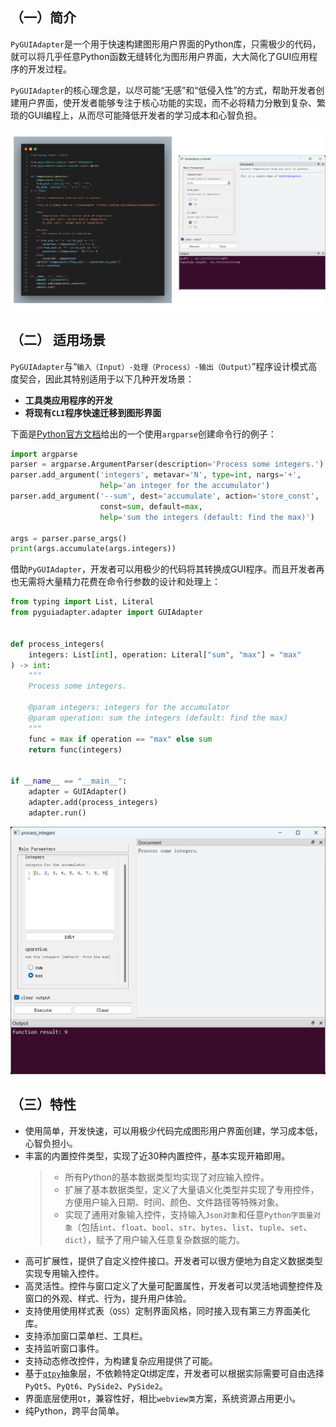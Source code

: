 ## （一）简介

`PyGUIAdapter`是一个用于快速构建图形用户界面的Python库，只需极少的代码，就可以将几乎任意Python函数无缝转化为图形用户界面，大大简化了GUI应用程序的开发过程。

`PyGUIAdapter`的核心理念是，以尽可能“无感”和“低侵入性”的方式，帮助开发者创建用户界面，使开发者能够专注于核心功能的实现，而不必将精力分散到复杂、繁琐的GUI编程上，从而尽可能降低开发者的学习成本和心智负担。

<div style="text-align: center;">
    <img src="assets/hello_world.png" />
</div>


## （二） 适用场景

`PyGUIAdapter`与“`输入（Input）-处理（Process）-输出（Output）`”程序设计模式高度契合，因此其特别适用于以下几种开发场景：

- **工具类应用程序的开发**
- **将现有`CLI`程序快速迁移到图形界面**

下面是[Python官方文档](https://docs.python.org/3/library/argparse.html#example)给出的一个使用`argparse`创建命令行的例子：

```python
import argparse
parser = argparse.ArgumentParser(description='Process some integers.')
parser.add_argument('integers', metavar='N', type=int, nargs='+',
                    help='an integer for the accumulator')
parser.add_argument('--sum', dest='accumulate', action='store_const',
                    const=sum, default=max,
                    help='sum the integers (default: find the max)')

args = parser.parse_args()
print(args.accumulate(args.integers))
```

借助`PyGUIAdapter`，开发者可以用极少的代码将其转换成GUI程序。而且开发者再也无需将大量精力花费在命令行参数的设计和处理上：

```python
from typing import List, Literal
from pyguiadapter.adapter import GUIAdapter


def process_integers(
    integers: List[int], operation: Literal["sum", "max"] = "max"
) -> int:
    """
    Process some integers.

    @param integers: integers for the accumulator
    @param operation: sum the integers (default: find the max)
    """
    func = max if operation == "max" else sum
    return func(integers)


if __name__ == "__main__":
    adapter = GUIAdapter()
    adapter.add(process_integers)
    adapter.run()


```

<div style="text-align:center">
    <img src="assets/process_integers.png" />
</div>

## （三）特性

- 使用简单，开发快速，可以用极少代码完成图形用户界面创建，学习成本低，心智负担小。 
- 丰富的内置控件类型，实现了近30种内置控件，基本实现开箱即用。
  > - 所有Python的基本数据类型均实现了对应输入控件。
  > - 扩展了基本数据类型，定义了大量语义化类型并实现了专用控件，方便用户输入日期、时间、颜色、文件路径等特殊对象。
  > - 实现了通用对象输入控件，支持输入`Json对象`和任意`Python字面量对象`（包括`int`、`float`、`bool`、`str`、`bytes`、`list`、`tuple`、`set`、`dict`），赋予了用户输入任意复杂数据的能力。
- 高可扩展性，提供了自定义控件接口。开发者可以很方便地为自定义数据类型实现专用输入控件。
- 高灵活性。控件与窗口定义了大量可配置属性，开发者可以灵活地调整控件及窗口的外观、样式、行为，提升用户体验。
- 支持使用使用样式表（`QSS`）定制界面风格，同时接入现有第三方界面美化库。
- 支持添加窗口菜单栏、工具栏。
- 支持监听窗口事件。
- 支持动态修改控件，为构建复杂应用提供了可能。
- 基于[`qtpy`](https://github.com/spyder-ide/qtpy)抽象层，不依赖特定Qt绑定库，开发者可以根据实际需要可自由选择`PyQt5`、`PyQt6`、`PySide2`、`PySide2`。
- 界面底层使用`Qt`，兼容性好，相比`webview类`方案，系统资源占用更小。
- 纯Python，跨平台简单。